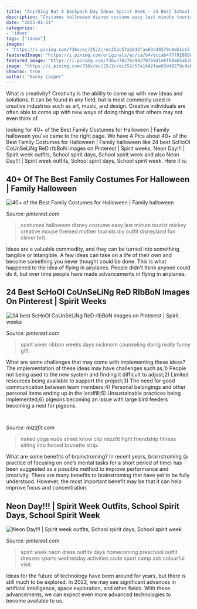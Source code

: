 ```yaml
---
title: "Anything But A Backpack Day Ideas Spirit Week - 24 Best School Counseling Red Ribbon Images On Pinterest"
description: "Costumes halloween disney costume easy last minute tourist mickey creative mouse themed mother tourists diy outfit disneyland fun clever brit"
date: "2023-01-11"
categories:
- "ideas"
tags: ["ideas"]
images:
- "https://i.pinimg.com/736x/ec/25/2c/ec252c57a1642fae83d49279c0eb1cb5--homecoming-spirit-week-homecoming-ideas.jpg"
featuredImage: "https://i.pinimg.com/originals/ec/ca/b4/eccab4f7f92886ec601df97949f6c654.png"
featured_image: "https://i.pinimg.com/736x/70/76/94/7076941e6f98a65a638454afe10196ce--red-ribbon-week-spirit-weeks.jpg"
image: "https://i.pinimg.com/736x/ec/25/2c/ec252c57a1642fae83d49279c0eb1cb5--homecoming-spirit-week-homecoming-ideas.jpg"
ShowToc: true
author: "Kacey Casper"
---
```



What is creativity?
Creativity is the ability to come up with new ideas and solutions. It can be found in any field, but is most commonly used in creative industries such as art, music, and design. Creative individuals are often able to come up with new ways of doing things that others may not even think of.

	

		
looking for 40+ of the Best Family Costumes for Halloween | Family halloween you've came to the right page. We have 4 Pics about 40+ of the Best Family Costumes for Halloween | Family halloween like 24 best ScHoOl CoUnSeLiNg ReD rIbBoN images on Pinterest | Spirit weeks, Neon Day!!! | Spirit week outfits, School spirit days, School spirit week and also Neon Day!!! | Spirit week outfits, School spirit days, School spirit week. Here it is:
		
    
## 40+ Of The Best Family Costumes For Halloween | Family Halloween

<img loading=lazy src="https://i.pinimg.com/originals/ec/ca/b4/eccab4f7f92886ec601df97949f6c654.png" onerror="this.onerror=null;this.src='https://tse3.mm.bing.net/th?id=OIP.6JUWIbNDqsf_u0BKOmoI8QHaLH&amp;pid=15.1';" alt="40+ of the Best Family Costumes for Halloween | Family halloween">

_Source: pinterest.com_

>costumes halloween disney costume easy last minute tourist mickey creative mouse themed mother tourists diy outfit disneyland fun clever brit. 

	

Ideas are a valuable commodity, and they can be turned into something tangible or intangible. A few ideas can take on a life of their own and become something you never thought could be done. This is what happened to the idea of flying in airplanes. People didn't think anyone could do it, but over time people have made advancements in flying in airplanes.

    
## 24 Best ScHoOl CoUnSeLiNg ReD RIbBoN Images On Pinterest | Spirit Weeks

<img loading=lazy src="https://i.pinimg.com/736x/70/76/94/7076941e6f98a65a638454afe10196ce--red-ribbon-week-spirit-weeks.jpg" onerror="this.onerror=null;this.src='https://tse1.mm.bing.net/th?id=OIP.odNJc_aete8IZC7g232oEAHaG0&amp;pid=15.1';" alt="24 best ScHoOl CoUnSeLiNg ReD rIbBoN images on Pinterest | Spirit weeks">

_Source: pinterest.com_

>spirit week ribbon weeks days nickmom counseling doing really funny gift. 

	

What are some challenges that may come with implementing these ideas?
The implementation of these ideas may have challenges such as;1) People not being used to the new system and finding it difficult to adjust;2) Limited resources being available to support the project;3) The need for good communication between team members;4) Personal belongings and other personal items ending up in the landfill;5) Unsustainable practices being implemented;6) pigeons becoming an issue with large bird feeders becoming a nest for pigeons.

    
## 

<img loading=lazy src="http://mizzfit.com/Public/Files/post/yogogirls_yoga_friendship_women_connection_mizzfit_0be4e22ee8.jpg" onerror="this.onerror=null;this.src='https://tse4.mm.bing.net/th?id=OIP.18e0BgKx2BL2wjdHwK_pswHaF2&amp;pid=15.1';" alt="">

_Source: mizzfit.com_

>naked yoga nude street know clip mizzfit fight friendship fitness sitting into forced brunette strip. 

	

What are some benefits of brainstroming?
In recent years, brainstroming (a practice of focusing on one’s mental tasks for a short period of time) has been suggested as a possible method to improve performance and creativity. There are many benefits to brainstroming that have yet to be fully understood. However, the most important benefit may be that it can help improve focus and concentration.

    
## Neon Day!!! | Spirit Week Outfits, School Spirit Days, School Spirit Week

<img loading=lazy src="https://i.pinimg.com/736x/ec/25/2c/ec252c57a1642fae83d49279c0eb1cb5--homecoming-spirit-week-homecoming-ideas.jpg" onerror="this.onerror=null;this.src='https://tse4.mm.bing.net/th?id=OIP.-52odHjdY09M9NYsz9Zi4QHaE7&amp;pid=15.1';" alt="Neon Day!!! | Spirit week outfits, School spirit days, School spirit week">

_Source: pinterest.com_

>spirit week neon dress outfits days homecoming preschool outfit dresses sports wednesday activities code sport camp asb colourful visit. 

	

Ideas for the future of technology have been around for years, but there is still much to be explored. In 2022, we may see significant advances in artificial intelligence, space exploration, and other fields. With these advancements, we can expect even more advanced technologies to become available to us.

